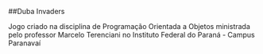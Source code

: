 ##Duba Invaders

Jogo criado na disciplina de Programação Orientada a Objetos
ministrada pelo professor Marcelo Terenciani no
Instituto Federal do Paraná - Campus Paranavaí
